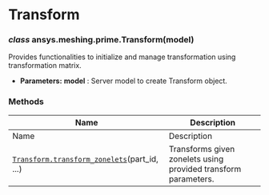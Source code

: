 # Transform

<a id="ansys.meshing.prime.Transform"></a>

### *class* ansys.meshing.prime.Transform(model)

Provides functionalities to initialize and manage transformation using transformation matrix.

* **Parameters:**
  **model**
  : Server model to create Transform object.

<!-- !! processed by numpydoc !! -->

### Methods

| Name | Description |
|--------------------------------------------------------------------------------------------------------------------------------------------------------|------------------------------------------------------------------|
| Name | Description |
| [`Transform.transform_zonelets`](ansys.meshing.prime.Transform.transform_zonelets.md#ansys.meshing.prime.Transform.transform_zonelets)(part_id, ...)   | Transforms given zonelets using provided transform parameters.   |
<!-- vale on -->